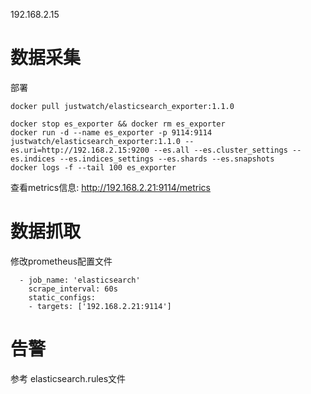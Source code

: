 192.168.2.15

# 数据采集

部署

```
docker pull justwatch/elasticsearch_exporter:1.1.0

docker stop es_exporter && docker rm es_exporter
docker run -d --name es_exporter -p 9114:9114 justwatch/elasticsearch_exporter:1.1.0 --es.uri=http://192.168.2.15:9200 --es.all --es.cluster_settings --es.indices --es.indices_settings --es.shards --es.snapshots
docker logs -f --tail 100 es_exporter
```

查看metrics信息: http://192.168.2.21:9114/metrics

# 数据抓取

修改prometheus配置文件

```
  - job_name: 'elasticsearch'
    scrape_interval: 60s
    static_configs:
    - targets: ['192.168.2.21:9114']
```

# 告警

参考 elasticsearch.rules文件

